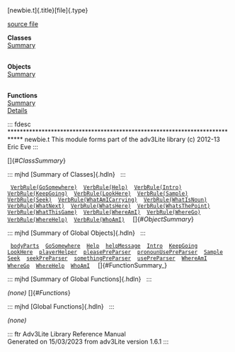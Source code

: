 [newbie.t]{.title}[file]{.type}

[source file](../source/newbie.t.html)

**Classes**\
[Summary](#_ClassSummary_)\
 

**Objects**\
[Summary](#_ObjectSummary_)\
 

**Functions**\
[Summary](#_FunctionSummary_)\
[Details](#_Functions_)

::: fdesc
\*\*\*\*\*\*\*\*\*\*\*\*\*\*\*\*\*\*\*\*\*\*\*\*\*\*\*\*\*\*\*\*\*\*\*\*\*\*\*\*\*\*\*\*\*\*\*\*\*\*\*\*\*\*\*\*\*\*\*\*\*\*\*\*\*\*\*\*\*\*\*\*\*\*\*\*
newbie.t This module forms part of the adv3Lite library (c) 2012-13 Eric
Eve
:::

[]{#_ClassSummary_}

::: mjhd
[Summary of Classes]{.hdln}  
:::

` `[`VerbRule(GoSomewhere)`](../object/VerbRule(GoSomewhere).html)`  `[`VerbRule(Help)`](../object/VerbRule(Help).html)`  `[`VerbRule(Intro)`](../object/VerbRule(Intro).html)`  `[`VerbRule(KeepGoing)`](../object/VerbRule(KeepGoing).html)`  `[`VerbRule(LookHere)`](../object/VerbRule(LookHere).html)`  `[`VerbRule(Sample)`](../object/VerbRule(Sample).html)`  `[`VerbRule(Seek)`](../object/VerbRule(Seek).html)`  `[`VerbRule(WhatAmICarrying)`](../object/VerbRule(WhatAmICarrying).html)`  `[`VerbRule(WhatIsNoun)`](../object/VerbRule(WhatIsNoun).html)`  `[`VerbRule(WhatNext)`](../object/VerbRule(WhatNext).html)`  `[`VerbRule(WhatsHere)`](../object/VerbRule(WhatsHere).html)`  `[`VerbRule(WhatsThePoint)`](../object/VerbRule(WhatsThePoint).html)`  `[`VerbRule(WhatThisGame)`](../object/VerbRule(WhatThisGame).html)`  `[`VerbRule(WhereAmI)`](../object/VerbRule(WhereAmI).html)`  `[`VerbRule(WhereGo)`](../object/VerbRule(WhereGo).html)`  `[`VerbRule(WhereHelp)`](../object/VerbRule(WhereHelp).html)`  `[`VerbRule(WhoAmI)`](../object/VerbRule(WhoAmI).html)`  `
[]{#_ObjectSummary_}

::: mjhd
[Summary of Global Objects]{.hdln}  
:::

` `[`bodyParts`](../object/bodyParts.html)`  `[`GoSomewhere`](../object/GoSomewhere.html)`  `[`Help`](../object/Help.html)`  `[`helpMessage`](../object/helpMessage.html)`  `[`Intro`](../object/Intro.html)`  `[`KeepGoing`](../object/KeepGoing.html)`  `[`LookHere`](../object/LookHere.html)`  `[`playerHelper`](../object/playerHelper.html)`  `[`pleasePreParser`](../object/pleasePreParser.html)`  `[`pronounUsePreParser`](../object/pronounUsePreParser.html)`  `[`Sample`](../object/Sample.html)`  `[`Seek`](../object/Seek.html)`  `[`seekPreParser`](../object/seekPreParser.html)`  `[`somethingPreParser`](../object/somethingPreParser.html)`  `[`usePreParser`](../object/usePreParser.html)`  `[`WhereAmI`](../object/WhereAmI.html)`  `[`WhereGo`](../object/WhereGo.html)`  `[`WhereHelp`](../object/WhereHelp.html)`  `[`WhoAmI`](../object/WhoAmI.html)`  `
[]{#FunctionSummary_}

::: mjhd
[Summary of Global Functions]{.hdln}  
:::

*(none)* []{#_Functions_}

::: mjhd
[Global Functions]{.hdln}  
:::

*(none)*

::: ftr
Adv3Lite Library Reference Manual\
Generated on 15/03/2023 from adv3Lite version 1.6.1
:::
